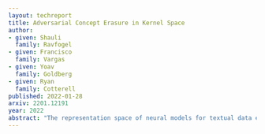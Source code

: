 ```yaml
---
layout: techreport
title: Adversarial Concept Erasure in Kernel Space
author: 
- given: Shauli 
  family: Ravfogel
- given: Francisco 
  family: Vargas
- given: Yoav 
  family: Goldberg
- given: Ryan 
  family: Cotterell
published: 2022-01-28
arxiv: 2201.12191
year: 2022
abstract: "The representation space of neural models for textual data emerges in an unsupervised manner during training. Understanding how human-interpretable concepts, such as gender, are encoded in these representations would improve the ability of users to <em>control</em> the content of these representations and analyze the working of the models that rely on them. One prominent approach to the control problem is the identification and removal of linear concept subspaces -- subspaces in the representation space that correspond to a given concept. While those are tractable and interpretable, neural network do not necessarily represent concepts in linear subspaces. We propose a kernalization of the linear concept-removal objective of [Ravfogel et al. 2022], and show that it is effective in guarding against the ability of certain nonlinear adversaries to recover the concept. Interestingly, our findings suggest that the division between linear and nonlinear models is overly simplistic: when considering the concept of binary gender and its neutralization, we do not find a single kernel space that exclusively contains all the concept-related information. It is therefore challenging to protect against <em>all</em> nonlinear adversaries at once."
---
```

